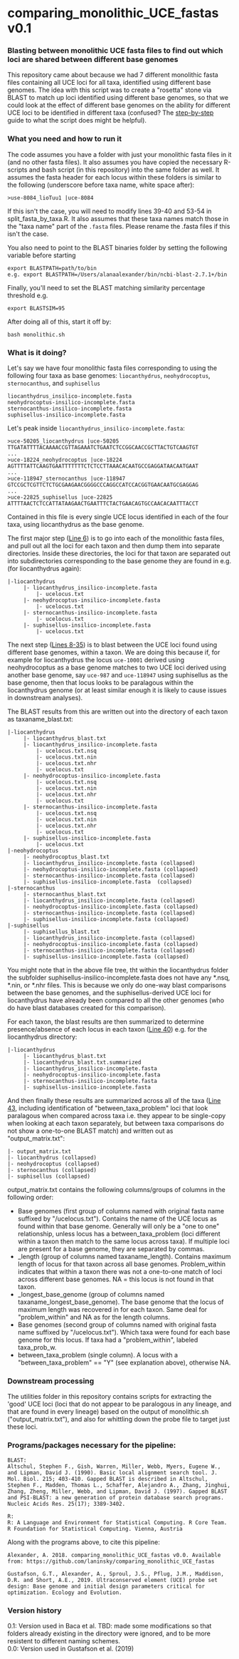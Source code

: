 # comparing_monolithic_UCE_fastas v0.1
### Blasting between monolithic UCE fasta files to find out which loci are shared between different base genomes

This repository came about because we had 7 different monolithic fasta files containing all UCE loci for all taxa, identified using different base genomes. The idea with this script was to create a "rosetta" stone via BLAST to match up loci identified using different base genomes, so that we could look at the effect of different base genomes on the ability for different UCE loci to be identified in different taxa (confused? The [step-by-step](https://github.com/laninsky/comparing_monolithic_UCE_fastas#what-is-it-doing) guide to what the script does might be helpful).

### What you need and how to run it
The code assumes you have a folder with just your monolithic fasta files in it (and no other fasta files). It also assumes you have copied the necessary R-scripts and bash script (in this repository) into the same folder as well. It assumes the fasta header for each locus within these folders is similar to the following (underscore before taxa name, white space after):
```
>use-8084_lioTuu1 |uce-8084
```
If this isn't the case, you will need to modify lines 39-40 and 53-54 in split_fasta_by_taxa.R. It also assumes that these taxa names match those in the "taxa name" part of the `.fasta` files. Please rename the .fasta files if this isn't the case.

You also need to point to the BLAST binaries folder by setting the following variable before starting
```
export BLASTPATH=path/to/bin
e.g. export BLASTPATH=/Users/alanaalexander/bin/ncbi-blast-2.7.1+/bin
```

Finally, you'll need to set the BLAST matching similarity percentage threshold e.g.
```
export BLASTSIM=95
```

After doing all of this, start it off by:
```
bash monolithic.sh
```

### What is it doing?
Let's say we have four monolithic fasta files corresponding to using the following four taxa as base genomes: `liocanthydrus`, `neohydrocoptus`, `sternocanthus`, and `suphisellus`
```
liocanthydrus_insilico-incomplete.fasta
neohydrocoptus-insilico-incomplete.fasta
sternocanthus-insilico-incomplete.fasta
suphisellus-insilico-incomplete.fasta
```
  
Let's peak inside `liocanthydrus_insilico-incomplete.fasta`:
```
>uce-50205_liocanthydrus |uce-50205
TTGATATTTTACAAAACCGTTAGAAATCTGAATCTCCGGCAACCGCTTACTGTCAAGTGT
...
>uce-18224_neohydrocoptus |uce-18224
AGTTTTATTCAAGTGAATTTTTTTCTCTCCTTAAACACAATGCCGAGGATAACAATGAAT
...
>uce-118947_sternocanthus |uce-118947
GTCCGCTCGTTCTCTGCGAAGAACGGGGCCCAGGCCATCCACGGTGAACAATGCGAGGAG
...
>uce-22825_suphisellus |uce-22825
ATTTTAACTCTCCATTATAAGAACTGAATTTCTACTGAACAGTGCCAACACAATTTACCT
```
Contained in this file is every single UCE locus identified in each of the four taxa, using liocanthydrus as the base genome.
  
The first major step ([Line 6](https://github.com/laninsky/comparing_monolithic_UCE_fastas/blob/master/monolithic.sh)) is to go into each of the monolithic fasta files, and pull out all the loci for each taxon and then dump them into separate directories. Inside these directories, the loci for that taxon are separated out into subdirectories corresponding to the base genome they are found in e.g. (for liocanthydrus again):
```
|-liocanthydrus
	 |- liocanthydrus_insilico-incomplete.fasta
		 |- ucelocus.txt
	 |- neohydrocoptus-insilico-incomplete.fasta
		 |- ucelocus.txt
	 |- sternocanthus-insilico-incomplete.fasta
		 |- ucelocus.txt
	 |- suphisellus-insilico-incomplete.fasta
		 |- ucelocus.txt
```

The next step ([Lines 8-35](https://github.com/laninsky/comparing_monolithic_UCE_fastas/blob/master/monolithic.sh)) is to blast between the UCE loci found using different base genomes, within a taxon. We are doing this because if, for example for liocanthydrus the locus `uce-10001` derived using neohydrocoptus as a base genome matches to two UCE loci derived using another base genome, say `uce-987` and `uce-118947` using suphisellus as the base genome, then that locus looks to be paralagous within the liocanthydrus genome (or at least similar enough it is likely to cause issues in downstream analyses).

The BLAST results from this are written out into the directory of each taxon as taxaname_blast.txt:
```
|-liocanthydrus
	 |- liocanthydrus_blast.txt
	 |- liocanthydrus_insilico-incomplete.fasta
		 |- ucelocus.txt.nsq
		 |- ucelocus.txt.nin
		 |- ucelocus.txt.nhr
		 |- ucelocus.txt
	 |- neohydrocoptus-insilico-incomplete.fasta
		 |- ucelocus.txt.nsq
		 |- ucelocus.txt.nin
		 |- ucelocus.txt.nhr
		 |- ucelocus.txt
	 |- sternocanthus-insilico-incomplete.fasta
		 |- ucelocus.txt.nsq
		 |- ucelocus.txt.nin
		 |- ucelocus.txt.nhr
		 |- ucelocus.txt
	 |- suphisellus-insilico-incomplete.fasta
		 |- ucelocus.txt     
|-neohydrocoptus
   	 |- neohydrocoptus_blast.txt
	 |- liocanthydrus_insilico-incomplete.fasta (collapsed)
	 |- neohydrocoptus-insilico-incomplete.fasta (collapsed)
	 |- sternocanthus-insilico-incomplete.fasta (collapsed)
	 |- suphisellus-insilico-incomplete.fasta  (collapsed) 
|-sternocanthus
   	 |- sternocanthus_blast.txt
	 |- liocanthydrus_insilico-incomplete.fasta (collapsed)
	 |- neohydrocoptus-insilico-incomplete.fasta (collapsed)
	 |- sternocanthus-insilico-incomplete.fasta (collapsed)
	 |- suphisellus-insilico-incomplete.fasta (collapsed)  
|-suphisellus
   	 |- suphisellus_blast.txt
	 |- liocanthydrus_insilico-incomplete.fasta (collapsed)
	 |- neohydrocoptus-insilico-incomplete.fasta (collapsed)
	 |- sternocanthus-insilico-incomplete.fasta (collapsed)
	 |- suphisellus-insilico-incomplete.fasta (collapsed) 
```
You might note that in the above file tree, tht within the liocanthydrus folder the subfolder suphisellus-insilico-incomplete.fasta does not have any \*.nsq, \*.nin, or \*.nhr files. This is because we only do one-way blast comparisons between the base genomes, and the suphisellus-derived UCE loci for liocanthydrus have already been compared to all the other genomes (who do have blast databases created for this comparison).

For each taxon, the blast results are then summarized to determine presence/absence of each locus in each taxon ([Line 40](https://github.com/laninsky/comparing_monolithic_UCE_fastas/blob/master/monolithic.sh)) e.g. for the liocanthydrus directory:
```
|-liocanthydrus
	 |- liocanthydrus_blast.txt
	 |- liocanthydrus_blast.txt.summarized
	 |- liocanthydrus_insilico-incomplete.fasta
	 |- neohydrocoptus-insilico-incomplete.fasta
	 |- sternocanthus-insilico-incomplete.fasta
	 |- suphisellus-insilico-incomplete.fasta
```

And then finally these results are summarized across all of the taxa ([Line 43](https://github.com/laninsky/comparing_monolithic_UCE_fastas/blob/master/monolithic.sh), including identification of "between_taxa_problem" loci that look paralagous when compared across taxa i.e. they appear to be single-copy when looking at each taxon separately, but between taxa comparisons do not show a one-to-one BLAST match) and written out as "output_matrix.txt":
```
|- output_matrix.txt
|- liocanthydrus (collapsed)
|- neohydrocoptus (collapsed)
|- sternocanthus (collapsed)
|- suphisellus (collapsed)
```
output_matrix.txt contains the following columns/groups of columns in the following order:
* Base genomes (first group of columns named with original fasta name suffixed by "/ucelocus.txt"). Contains the name of the UCE locus as found within that base genome. Generally will only be a "one to one" relationship, unless locus has a between_taxa_problem (loci different within a taxon then match to the same locus across taxa). If multiple loci are present for a base genome, they are separated by commas.	
* \_length (group of columns named taxaname_length). Contains maximum length of locus for that taxon across all base genomes. Problem_within indicates that within a taxon there was not a one-to-one match of loci across different base genomes. NA = this locus is not found in that taxon.
* \_longest_base_genome (group of columns named taxaname_longest_base_genome). The base genome that the locus of maximum length was recovered in for each taxon. Same deal for "problem_within" and NA as for the length columns.
* Base genomes (second group of columns named with original fasta name suffixed by "/ucelocus.txt"). Which taxa were found for each base genome for this locus. If taxa had a "problem_within", labeled taxa_prob_w.
* between_taxa_problem (single column). A locus with a "between_taxa_problem" == "Y" (see explanation above), otherwise NA.

### Downstream processing
The utilities folder in this repository contains scripts for extracting the 'good' UCE loci (loci that do not appear to be paralogous in any lineage, and that are found in every lineage) based on the output of monolithic.sh ("output_matrix.txt"), and also for whittling down the probe file to target just these loci.

### Programs/packages necessary for the pipeline:
```
BLAST:
Altschul, Stephen F., Gish, Warren, Miller, Webb, Myers, Eugene W., and Lipman, David J. (1990). Basic local alignment search tool. J. Mol. Biol. 215; 403-410. Gapped BLAST is described in Altschul, Stephen F., Madden, Thomas L., Schaffer, Alejandro A., Zhang, Jinghui, Zhang, Zheng, Miller, Webb, and Lipman, David J. (1997). Gapped BLAST and PSI-BLAST: a new generation of protein database search programs. Nucleic Acids Res. 25(17); 3389-3402.

R:
R: A Language and Environment for Statistical Computing. R Core Team. R Foundation for Statistical Computing. Vienna, Austria
```

Along with the programs above, to cite this pipeline:
```
Alexander, A. 2018. comparing_monolithic_UCE_fastas v0.0. Available from: https://github.com/laninsky/comparing_monolithic_UCE_fastas

Gustafson, G.T., Alexander, A., Sproul, J.S., Pflug, J.M., Maddison, D.R. and Short, A.E., 2019. Ultraconserved element (UCE) probe set design: Base genome and initial design parameters critical for optimization. Ecology and Evolution.
```

### Version history
0.1: Version used in Baca et al. TBD: made some modifications so that folders already existing in the directory were ignored, and to be more resistent to different naming schemes.  
0.0: Version used in Gustafson et al. (2019)
